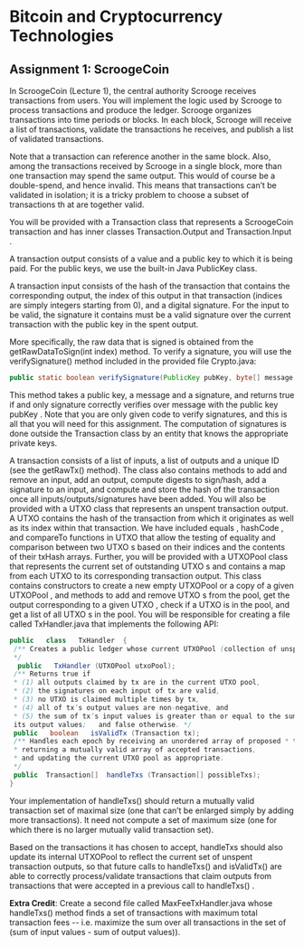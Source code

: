 # Bitcoin and Cryptocurrency Technologies 

## Assignment 1: ScroogeCoin

In ScroogeCoin (Lecture 1), the central authority Scrooge receives transactions from users. You will implement the logic used by Scrooge to process transactions and produce the ledger. Scrooge organizes transactions into time periods or blocks. In each block, Scrooge will receive a list of transactions, validate the transactions he receives, and publish a list of validated transactions.

Note that a transaction can reference another in the same block. Also, among the transactions received by Scrooge in a single block, more than one transaction may spend the same output. This would of course be a double-spend, and hence invalid. This means that transactions can’t be validated in isolation; it is a tricky problem to choose a subset of transactions th  at are  together valid.

You will be provided with a  Transaction  class that represents a ScroogeCoin transaction and has inner classes  Transaction.Output  and  Transaction.Input .

A transaction output consists of a value and a public key to which it is being paid. For the public keys, we use the built-in Java  PublicKey  class.

A transaction input consists of the hash of the transaction that contains the corresponding output, the index of this output in that transaction (indices are simply integers starting from 0), and a digital signature. For the input to be valid, the signature it contains must be a valid signature over the current transaction with the public key in the spent output.

More specifically, the raw data that is signed is obtained from the  getRawDataToSign(int index)  method. To verify a signature, you will use the  verifySignature()  method included in the provided file Crypto.java:

```java
public static boolean verifySignature(PublicKey pubKey, byte[] message, byte[] signature)
```

This method takes a public key, a message and a signature, and returns true if and only  signature correctly verifies over  message  with the public key  pubKey .
Note that you are only given code to verify signatures, and this is all that you will need for this assignment. The computation of signatures is done outside the Transaction class by an entity that knows the appropriate private keys.
 
 A transaction consists of a list of inputs, a list of outputs and a unique ID (see the  getRawTx() method). The class also contains methods to add and remove an input, add an output, compute digests to sign/hash, add a signature to an input, and compute and store the hash of the transaction once all inputs/outputs/signatures have been added.
You will also be provided with a  UTXO  class that represents an unspent transaction output. A  UTXO contains the hash of the transaction from which it originates as well as its index within that transaction. We have included  equals ,  hashCode , and  compareTo  functions in  UTXO  that allow the testing of equality and comparison between two  UTXO s based on their indices and the contents of their txHash arrays.
Further, you will be provided with a  UTXOPool  class that represents the current set of outstanding UTXO s and contains a map from each  UTXO  to its corresponding transaction output. This class contains constructors to create a new empty  UTXOPool  or a copy of a given  UTXOPool , and methods to add and remove  UTXO s from the pool, get the output corresponding to a given  UTXO , check if a UTXO  is in the pool, and get a list of all  UTXO s in the pool.
You will be responsible for creating a file called  TxHandler.java  that implements the following API:

``` Java
public   class   TxHandler  {
 /** Creates a public ledger whose current UTXOPool (collection of unspent * transaction outputs) is utxoPool. This should make a defensive copy of * utxoPool by using the UTXOPool(UTXOPool uPool) constructor.
 */
  public   TxHandler (UTXOPool utxoPool);
 /** Returns true if
 * (1) all outputs claimed by tx are in the current UTXO pool,
 * (2) the signatures on each input of tx are valid,
 * (3) no UTXO is claimed multiple times by tx,
 * (4) all of tx’s output values are non-negative, and
 * (5) the sum of tx’s input values is greater than or equal to the sum of
 its output values;   and false otherwise. */
 public   boolean   isValidTx (Transaction tx);
 /** Handles each epoch by receiving an unordered array of proposed * transactions, checking each transaction for correctness,
 * returning a mutually valid array of accepted transactions,
 * and updating the current UTXO pool as appropriate.
 */
 public  Transaction[]  handleTxs (Transaction[] possibleTxs);  
}
 ```
 
Your implementation of  handleTxs()  should return a mutually valid transaction set of maximal size (one that can’t be enlarged simply by adding more transactions). It need not compute a set of maximum size (one for which there is no larger mutually valid transaction set).

Based on the transactions it has chosen to accept,  handleTxs  should also update its internal UTXOPool  to reflect the current set of unspent transaction outputs, so that future calls to handleTxs()  and  isValidTx()  are able to correctly process/validate transactions that claim outputs from transactions that were accepted in a previous call to  handleTxs() .

**Extra Credit**:  Create a second file called  MaxFeeTxHandler.java  whose  handleTxs()   method finds a set of transactions with maximum total transaction fees -- i.e. maximize the sum over all transactions in the set of (sum of input values - sum of output values)).